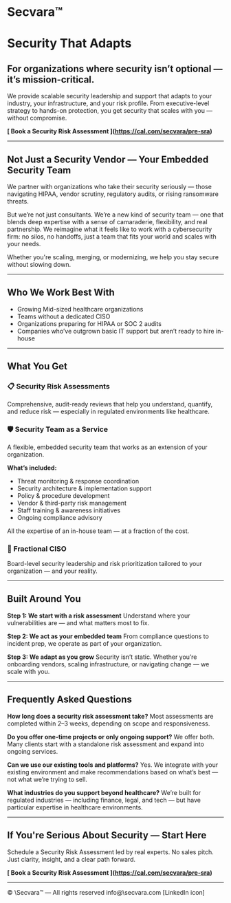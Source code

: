 
# Secvara™
# Security That Adapts

<!-- HERO SECTION -->

<!-- Full-width hero with bold typography. Clean background or abstract grid visual. Motion of some kind like with libertyinfosec would be ideal. Large primary CTA button. -->

## For organizations where security isn’t optional — it’s mission-critical.

We provide scalable security leadership and support that adapts to your industry, your infrastructure, and your risk profile. From executive-level strategy to hands-on protection, you get security that scales with you — without compromise.

**\[ Book a Security Risk Assessment ](https://cal.com/secvara/pre-sra)**

---

## Not Just a Security Vendor — Your Embedded Security Team

<!-- ABOUT SECTION -->

<!-- Center-aligned or two-column layout. Consider icon-based visual beside the paragraph. Include warm, cultural tone that reflects camaraderie, team energy, and a reimagined security services experience. -->

We partner with organizations who take their security seriously — those navigating HIPAA, vendor scrutiny, regulatory audits, or rising ransomware threats.

But we’re not just consultants. We’re a new kind of security team — one that blends deep expertise with a sense of camaraderie, flexibility, and real partnership. We reimagine what it feels like to work with a cybersecurity firm: no silos, no handoffs, just a team that fits your world and scales with your needs.

Whether you're scaling, merging, or modernizing, we help you stay secure without slowing down.

---

## Who We Work Best With

<!-- FIT SECTION -->

<!-- Use a checklist or bullet style. Could be displayed in a card or shaded box to emphasize relevance. -->

* Growing Mid-sized healthcare organizations
* Teams without a dedicated CISO
* Organizations preparing for HIPAA or SOC 2 audits
* Companies who’ve outgrown basic IT support but aren’t ready to hire in-house

---

## What You Get

<!-- SERVICES SECTION -->

<!-- Three-column layout on desktop, stacked vertically on mobile. Include icons above each headline. Keep spacing clean and consistent. -->

### 📋 Security Risk Assessments

Comprehensive, audit-ready reviews that help you understand, quantify, and reduce risk — especially in regulated environments like healthcare.

### 🛡️ Security Team as a Service

A flexible, embedded security team that works as an extension of your organization.

**What’s included:**

* Threat monitoring & response coordination
* Security architecture & implementation support
* Policy & procedure development
* Vendor & third-party risk management
* Staff training & awareness initiatives
* Ongoing compliance advisory

All the expertise of an in-house team — at a fraction of the cost.

### 🧭 Fractional CISO

Board-level security leadership and risk prioritization tailored to your organization — and your reality.

---

## Built Around You

<!-- VISUAL EXPLAINER SECTION -->

<!-- Designer Note: Create a simple, modern flow chart with three clear labeled steps. Use visual progression arrows or connected blocks to show how clients move from risk assessment → ongoing team support → executive-level leadership. Keep it clean, professional, and mobile-friendly. -->

<!-- Use a step-by-step graphic or process diagram beside or above the text. This section should show how the engagement unfolds over time. -->

**Step 1: We start with a risk assessment**
Understand where your vulnerabilities are — and what matters most to fix.

**Step 2: We act as your embedded team**
From compliance questions to incident prep, we operate as part of your organization.

**Step 3: We adapt as you grow**
Security isn’t static. Whether you’re onboarding vendors, scaling infrastructure, or navigating change — we scale with you.

---

## Frequently Asked Questions

<!-- FAQ SECTION -->

<!-- Use toggle/accordion components for interactivity if supported by site framework. Otherwise, plain Q&A layout. -->

**How long does a security risk assessment take?**
Most assessments are completed within 2–3 weeks, depending on scope and responsiveness.

**Do you offer one-time projects or only ongoing support?**
We offer both. Many clients start with a standalone risk assessment and expand into ongoing services.

**Can we use our existing tools and platforms?**
Yes. We integrate with your existing environment and make recommendations based on what’s best — not what we’re trying to sell.

**What industries do you support beyond healthcare?**
We’re built for regulated industries — including finance, legal, and tech — but have particular expertise in healthcare environments.

---

## If You're Serious About Security — Start Here

<!-- CTA SECTION -->

<!-- Full-width section with a strong visual or contrast background to stand out. Include one prominent CTA button. -->

Schedule a Security Risk Assessment led by real experts. No sales pitch. Just clarity, insight, and a clear path forward.

**\[ Book a Security Risk Assessment ](https://cal.com/secvara/pre-sra)**

---

<!-- FOOTER SECTION -->

<!-- Minimal footer. Simple, clean layout. Contact info on one side, optional LinkedIn/social icon on the other. -->

© \Secvara™ — All rights reserved
info@\secvara.com
\[LinkedIn icon]

